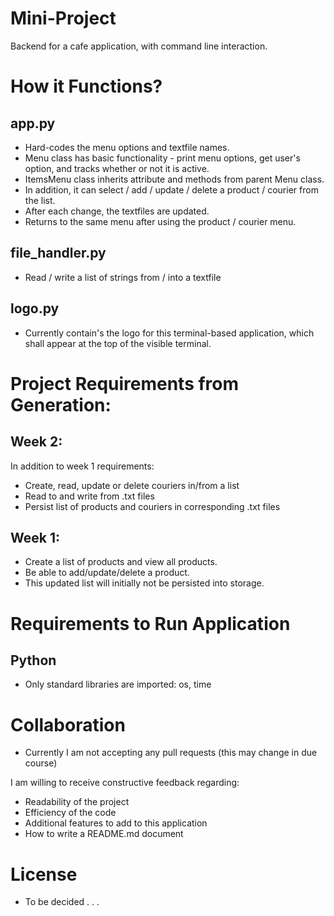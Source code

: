# Mini-Project
Backend for a cafe application, with command line interaction.
# How it Functions?

## app.py
- Hard-codes the menu options and textfile names.
- Menu class has basic functionality - print menu options, get user's option, and tracks whether or not it is active.
- ItemsMenu class inherits attribute and methods from parent Menu class.
- In addition, it can select / add / update / delete a product / courier from the list.
- After each change, the textfiles are updated.
- Returns to the same menu after using the product / courier menu.

## file_handler.py
- Read / write a list of strings from / into a textfile

## logo.py
- Currently contain's the logo for this terminal-based application, which shall appear at the top of the visible terminal.


# Project Requirements from Generation:
## Week 2:
In addition to week 1 requirements:
- Create, read, update or delete couriers in/from a list
- Read to and write from .txt files
- Persist list of products and couriers in corresponding .txt files

## Week 1:
- Create a list of products and view all products.
- Be able to add/update/delete a product.
- This updated list will initially not be persisted into storage.

# Requirements to Run Application
## Python
- Only standard libraries are imported: os, time

# Collaboration
- Currently I am not accepting any pull requests (this may change in due course)

I am willing to receive constructive feedback regarding:
- Readability of the project
- Efficiency of the code 
- Additional features to add to this application
- How to write a README.md document

# License
- To be decided . . .

